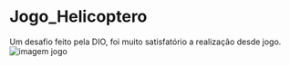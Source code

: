 # Jogo_Helicoptero
Um desafio feito pela DIO, foi muito satisfatório a realização desde jogo.
![imagem jogo](https://user-images.githubusercontent.com/78427202/148325636-f9ca9e7b-17c4-4a52-adf0-8ad69b2c1c7d.png)
